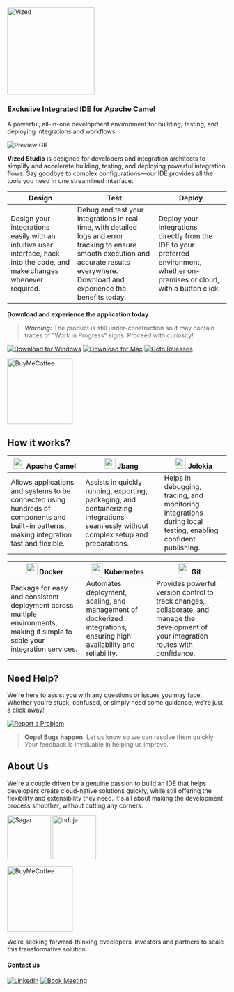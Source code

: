 <img src="https://github.com/user-attachments/assets/da9f6e0c-294d-4c63-93d0-e5ee422626f2" alt="Vized" width="200"/>

###  Exclusive Integrated IDE for Apache Camel
 A powerful, all-in-one development environment for building, testing, and deploying 
integrations and workflows.

![Preview GIF](images/preview.gif)


**Vized Studio** is designed for developers and integration architects to simplify and accelerate 
building, testing, and deploying powerful integration flows. Say goodbye to complex 
configurations—our IDE provides all the tools you need in one streamlined interface.


| **Design**                                                                 | **Test**                                                                                                    | **Deploy**                                                                                          |
|----------------------------------------------------------------------------|-------------------------------------------------------------------------------------------------------------|----------------------------------------------------------------------------------------------------|
| Design your integrations easily with an intuitive user interface, hack into the code, and make changes whenever required. | Debug and test your integrations in real-time, with detailed logs and error tracking to ensure smooth execution and accurate results everywhere. Download and experience the benefits today. | Deploy your integrations directly from the IDE to your preferred environment, whether on-premises or cloud, with a button click. |


**Download and experience the application today** 

> ***Warning:*** The product is still under-construction so it may contain traces of "Work in Progress" signs. Proceed with curiosity!

[![Download for Windows](https://img.shields.io/badge/Download%20for%20Windows-blue?logo=microsoft)](https://github.com/vized-io/vized-studio-releases/releases/download/0.1.0/vized-windows-0.1.0.exe) 
[![Download for Mac](https://img.shields.io/badge/Download%20for%20Mac-black?logo=apple)](https://github.com/vized-io/vized-studio-releases/releases/download/0.1.0/vized-mac-0.1.0.dmg) 
[![Goto Releases](https://img.shields.io/badge/Releases-purple)](https://github.com/vized-io/vized-studio-releases/releases) 

[<img src="https://github.com/user-attachments/assets/806d0fc0-0a00-4d63-81a3-8f2df15d5528" alt="BuyMeCoffee" width="150"/>](buymeacoffee.com/vidhyasagarj)


## How it works?

| <img src="https://github.com/user-attachments/assets/8bd4942e-7701-4567-9219-9743f4c3aa77" width="25" > Apache Camel | <img src="https://github.com/user-attachments/assets/eacf4fb9-1186-4019-9f0f-4ac70bec59e3" width="25"> Jbang | <img src="https://github.com/user-attachments/assets/44ae2c08-c5ff-4520-a9ff-b24fe7d1603b" width="25"> Jolokia |
|-----------------------------------------------------------------------------------------------------------------------------------------------------------------------------------------|---------------------------------------------------------------------------------------------------------------------------------------------------------------------------------------|---------------------------------------------------------------------------------------------------------------------------------------------------------------------|
| Allows applications and systems to be connected using hundreds of components and built-in patterns, making integration fast and flexible. | Assists in quickly running, exporting, packaging, and containerizing integrations seamlessly without complex setup and preparations. | Helps in debugging, tracing, and monitoring integrations during local testing, enabling confident publishing. |

| <img src="https://github.com/user-attachments/assets/3fd2711e-e9ca-48ef-9b73-924509ea968f" width="25"> Docker | <img src="https://github.com/user-attachments/assets/3998b191-1aea-4c4d-8d05-780efe282d9b" width="25"> Kubernetes | <img src="https://github.com/user-attachments/assets/b64cbe63-7821-46ba-b818-1241b4504e02" width="25"> Git |
|-----------------------------------------------------------------------------------------------------------------------------------------------------------------------------------------|---------------------------------------------------------------------------------------------------------------------------------------------------------------------------------------|---------------------------------------------------------------------------------------------------------------------------------------------------------------------|
| Package for easy and consistent deployment across multiple environments, making it simple to scale your integration services.                                                | Automates deployment, scaling, and management of dockerized integrations, ensuring high availability and reliability.                                                  | Provides powerful version control to track changes, collaborate, and manage the development of your integration routes with confidence.                      |

## Need Help?

We're here to assist you with any questions or issues you may face. Whether you're stuck, confused, or simply need some guidance, we're just a click away! 

[![Report a Problem](https://img.shields.io/badge/Report%20a%20Problem-darkred?logo=openbugbounty)](https://github.com/vized-io/artifacts/issues/new/choose)
> **Oops! Bugs happen.** Let us know so we can resolve them quickly. Your feedback is invaluable in helping us improve.

## About Us
We're a couple driven by a genuine passion to build an IDE that helps developers create cloud-native solutions quickly, while still offering the flexibility and extensibility they need. It's all about making the development process smoother, without cutting any corners.

[<img src="https://github.com/user-attachments/assets/24a7b08a-87ba-460e-b18c-637f1d1f7dc9" alt="Sagar" width="100">](https://www.linkedin.com/in/vidhyasagar-jeevendran/)
[<img src="https://github.com/user-attachments/assets/efdea233-1525-46ad-b964-4fde21a5e331" alt="Induja" width="100">](https://www.linkedin.com/in/induja-babu/)

[<img src="https://github.com/user-attachments/assets/806d0fc0-0a00-4d63-81a3-8f2df15d5528" alt="BuyMeCoffee" width="150"/>](buymeacoffee.com/vidhyasagarj)

We’re seeking forward-thinking dveelopers, investors and partners to scale this transformative solution.

#### Contact us

[![LinkedIn](https://img.shields.io/badge/LinkedIn-blue?logo=linkedin)](https://www.linkedin.com/company/vized-io/) 
[![Book Meeting](https://img.shields.io/badge/Book%20a%20Meeting-purple?logo=calendar)](https://calendly.com/vidhyasagar-jeevendran/30min) 


